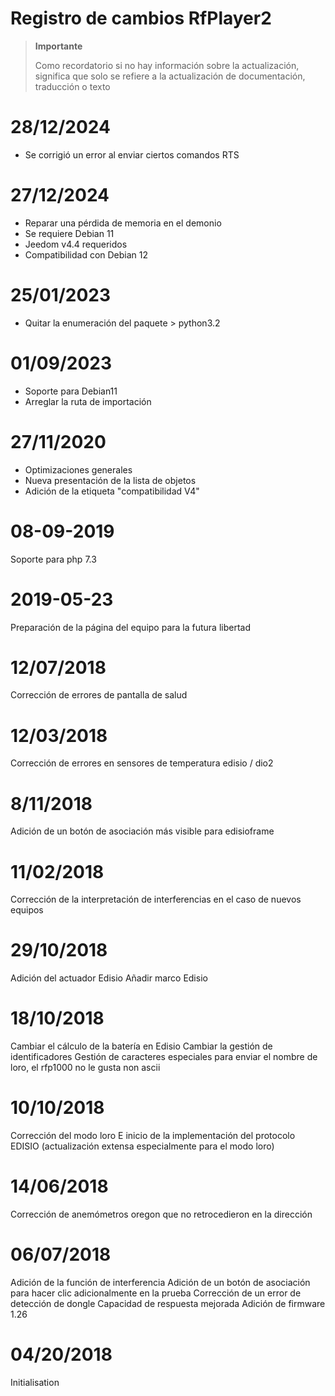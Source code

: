 # Registro de cambios RfPlayer2

>**Importante**
>
>Como recordatorio si no hay información sobre la actualización, significa que solo se refiere a la actualización de documentación, traducción o texto

# 28/12/2024

- Se corrigió un error al enviar ciertos comandos RTS

# 27/12/2024

- Reparar una pérdida de memoria en el demonio
- Se requiere Debian 11
- Jeedom v4.4 requeridos
- Compatibilidad con Debian 12

# 25/01/2023

- Quitar la enumeración del paquete > python3.2

# 01/09/2023

- Soporte para Debian11
- Arreglar la ruta de importación

# 27/11/2020

- Optimizaciones generales
- Nueva presentación de la lista de objetos
- Adición de la etiqueta "compatibilidad V4"

# 08-09-2019

Soporte para php 7.3

# 2019-05-23

Preparación de la página del equipo para la futura libertad

# 12/07/2018

Corrección de errores de pantalla de salud

# 12/03/2018

Corrección de errores en sensores de temperatura edisio / dio2

# 8/11/2018

Adición de un botón de asociación más visible para edisioframe

# 11/02/2018

Corrección de la interpretación de interferencias en el caso de nuevos equipos

# 29/10/2018

Adición del actuador Edisio
Añadir marco Edisio

# 18/10/2018

Cambiar el cálculo de la batería en Edisio
Cambiar la gestión de identificadores
Gestión de caracteres especiales para enviar el nombre de loro, el rfp1000 no le gusta non ascii

# 10/10/2018

Corrección del modo loro
E inicio de la implementación del protocolo EDISIO (actualización extensa especialmente para el modo loro)

# 14/06/2018

Corrección de anemómetros oregon que no retrocedieron en la dirección

# 06/07/2018

Adición de la función de interferencia
Adición de un botón de asociación para hacer clic adicionalmente en la prueba
Corrección de un error de detección de dongle
Capacidad de respuesta mejorada
Adición de firmware 1.26

# 04/20/2018

Initialisation
